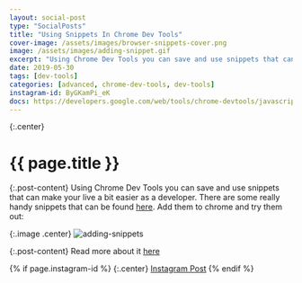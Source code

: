 ```yaml
---
layout: social-post
type: "SocialPosts"
title: "Using Snippets In Chrome Dev Tools"
cover-image: /assets/images/browser-snippets-cover.png
image: /assets/images/adding-snippet.gif
excerpt: "Using Chrome Dev Tools you can save and use snippets that can make your live a bit easier as a developer."
date: 2019-05-30
tags: [dev-tools]
categories: [advanced, chrome-dev-tools, dev-tools]
instagram-id: ByGKamPi_eK
docs: https://developers.google.com/web/tools/chrome-devtools/javascript/snippets
---
```

{:.center}
# {{ page.title }}

{:.post-content}
Using Chrome Dev Tools you can save and use snippets that can make your live a bit easier as a developer.
There are some really handy snippets that can be found <a href="https://bgrins.github.io/devtools-snippets/" target="_blank">here</a>.
Add them to chrome and try them out:

{:.image .center}
![adding-snippets]({{page.image}})

{:.post-content}
Read more about it <a href="{{page.docs}}" target="_blank">here</a>

{% if page.instagram-id %}
{:.center}
<a class="insta-link" href="https://www.instagram.com/p/{{page.instagram-id}}" target="_blank">Instagram Post</a>
{% endif %}
